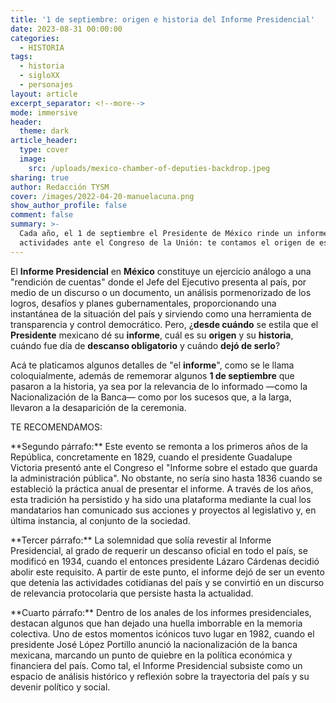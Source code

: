```yaml
---
title: '1 de septiembre: origen e historia del Informe Presidencial'
date: 2023-08-31 00:00:00
categories:
  - HISTORIA
tags:
  - historia
  - sigloXX
  - personajes
layout: article
excerpt_separator: <!--more-->
mode: immersive
header:
  theme: dark
article_header:
  type: cover
  image:
    src: /uploads/mexico-chamber-of-deputies-backdrop.jpeg
sharing: true
author: Redacción TYSM
cover: /images/2022-04-20-manuelacuna.png
show_author_profile: false
comment: false
summary: >-
  Cada año, el 1 de septiembre el Presidente de México rinde un informe de
  actividades ante el Congreso de la Unión: te contamos el origen de esto…
---
```

El **Informe Presidencial** en **México** constituye un ejercicio análogo a una "rendición de cuentas" donde el Jefe del Ejecutivo presenta al país, por medio de un discurso o un documento, un análisis pormenorizado de los logros, desafíos y planes gubernamentales, proporcionando una instantánea de la situación del país y sirviendo como una herramienta de transparencia y control democrático. Pero, ¿**desde cuándo** se estila que el **Presidente** mexicano dé su **informe**, cuál es su **origen** y su **historia**, cuándo fue día de **descanso obligatorio** y cuándo **dejó de serlo**?

Acá te platicamos algunos detalles de "el **informe**", como se le llama coloquialmente, además de rememorar algunos **1 de septiembre** que pasaron a la historia, ya sea por la relevancia de lo informado —como la Nacionalización de la Banca— como por los sucesos que, a la larga, llevaron a la desaparición de la ceremonia.

TE RECOMENDAMOS:&nbsp;

\*\*Segundo párrafo:\*\* Este evento se remonta a los primeros años de la República, concretamente en 1829, cuando el presidente Guadalupe Victoria presentó ante el Congreso el "Informe sobre el estado que guarda la administración pública". No obstante, no sería sino hasta 1836 cuando se estableció la práctica anual de presentar el informe. A través de los años, esta tradición ha persistido y ha sido una plataforma mediante la cual los mandatarios han comunicado sus acciones y proyectos al legislativo y, en última instancia, al conjunto de la sociedad.

\*\*Tercer párrafo:\*\* La solemnidad que solía revestir al Informe Presidencial, al grado de requerir un descanso oficial en todo el país, se modificó en 1934, cuando el entonces presidente Lázaro Cárdenas decidió abolir este requisito. A partir de este punto, el informe dejó de ser un evento que detenía las actividades cotidianas del país y se convirtió en un discurso de relevancia protocolaria que persiste hasta la actualidad.

\*\*Cuarto párrafo:\*\* Dentro de los anales de los informes presidenciales, destacan algunos que han dejado una huella imborrable en la memoria colectiva. Uno de estos momentos icónicos tuvo lugar en 1982, cuando el presidente José López Portillo anunció la nacionalización de la banca mexicana, marcando un punto de quiebre en la política económica y financiera del país. Como tal, el Informe Presidencial subsiste como un espacio de análisis histórico y reflexión sobre la trayectoria del país y su devenir político y social.
